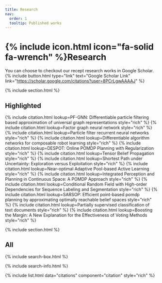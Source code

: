 ```yaml
---
title: Research
nav:
  order: 1
  tooltip: Published works
---
```


# {% include icon.html icon="fa-solid fa-wrench" %}Research

You can choose to checkout our recept research works in Google Scholar. 
{%
  include button.html
  type="link"
  text="Google Scholar Link"
  link="https://scholar.google.com/citations?user=8PCrLgwAAAAJ"
%}

{% include section.html %}

## Highlighted

{% include citation.html lookup=PF-GNN: Differentiable particle filtering based approximation of universal graph representations style="rich" %}
{% include citation.html lookup=Factor graph neural network style="rich" %}
{% include citation.html lookup=Particle filter recurrent neural networks style="rich" %}
{% include citation.html lookup=Differentiable algorithm networks for composable robot learning style="rich" %}
{% include citation.html lookup=DESPOT: Online POMDP Planning with Regularization style="rich" %}
{% include citation.html lookup=Tensor Belief Propagation style="rich" %}
{% include citation.html lookup=Shortest Path under Uncertainty: Exploration versus Exploitation style="rich" %}
{% include citation.html lookup=Near-optimal Adaptive Pool-based Active Learning style="rich" %}
{% include citation.html lookup=Integrated Perception and Planning in Continuous Space: A POMDP Approach style="rich" %}
{% include citation.html lookup=Conditional Random Field with High-order Dependencies for Sequence Labeling and Segmentation style="rich" %}
{% include citation.html lookup=SARSOP: Efficient point-based pomdp planning by approximating optimally reachable belief spaces style="rich" %}
{% include citation.html lookup=Partially supervised classification of text documents style="rich" %}
{% include citation.html lookup=Boosting the Margin: A New Explanation for the Effectiveness of Voting Methods style="rich" %}

{% include section.html %}

## All

{% include search-box.html %}

{% include search-info.html %}

{% include list.html data="citations" component="citation" style="rich" %}
